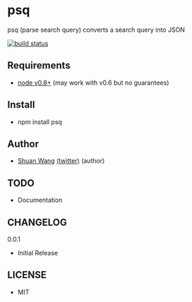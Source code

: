 psq
=========================================
psq (parse search query) converts a search query into JSON

[![build status](https://secure.travis-ci.org/swang/psq.png)](http://travis-ci.org/swang/psq)

## Requirements

- [node v0.8+](http://nodejs.org/) (may work with v0.6 but no guarantees)

## Install

- npm install psq

## Author

- [Shuan Wang](https://github.com/swang) [(twitter)](https://twitter.com/swang) (author)

## TODO

- Documentation

## CHANGELOG

0.0.1
- Initial Release

## LICENSE
- MIT
